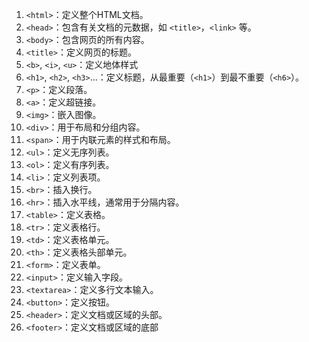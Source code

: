 1. `<html>`：定义整个HTML文档。
2. `<head>`：包含有关文档的元数据，如 `<title>`，`<link>` 等。
3. `<body>`：包含网页的所有内容。
4. `<title>`：定义网页的标题。
5. `<b>`, `<i>`, `<u>`：定义地体样式
6. `<h1>`, `<h2>`, `<h3>`...：定义标题，从最重要（`<h1>`）到最不重要（`<h6>`）。
7. `<p>`：定义段落。
8. `<a>`：定义超链接。
9. `<img>`：嵌入图像。
10. `<div>`：用于布局和分组内容。
11. `<span>`：用于内联元素的样式和布局。
12. `<ul>`：定义无序列表。
13. `<ol>`：定义有序列表。
14. `<li>`：定义列表项。
15. `<br>`：插入换行。
16. `<hr>`：插入水平线，通常用于分隔内容。
17. `<table>`：定义表格。
18. `<tr>`：定义表格行。
19. `<td>`：定义表格单元。
20. `<th>`：定义表格头部单元。
21. `<form>`：定义表单。
22. `<input>`：定义输入字段。
23. `<textarea>`：定义多行文本输入。
24. `<button>`：定义按钮。
25. `<header>`：定义文档或区域的头部。
26. `<footer>`：定义文档或区域的底部